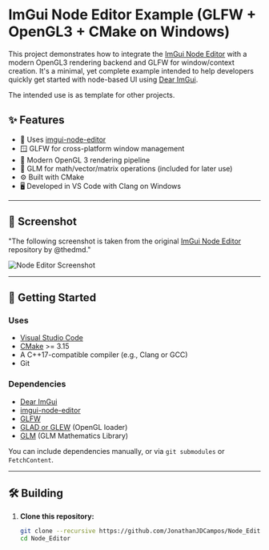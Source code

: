 # ImGui Node Editor Example (GLFW + OpenGL3 + CMake on Windows)

This project demonstrates how to integrate the [ImGui Node Editor](https://github.com/thedmd/imgui-node-editor) with a modern OpenGL3 rendering backend and GLFW for window/context creation. It's a minimal, yet complete example intended to help developers quickly get started with node-based UI using [Dear ImGui](https://github.com/ocornut/imgui).

The intended use is as template for other projects.

## ✨ Features

- 🧱 Uses [imgui-node-editor](https://github.com/thedmd/imgui-node-editor)
- 🪟 GLFW for cross-platform window management
- 🔲 Modern OpenGL 3 rendering pipeline
- 🧮 GLM for math/vector/matrix operations (included for later use)
- ⚙️ Built with CMake
- 🖥️ Developed in VS Code with Clang on Windows

---

## 📸 Screenshot

"The following screenshot is taken from the original [ImGui Node Editor](https://github.com/thedmd/imgui-node-editor) repository by @thedmd."

![Node Editor Screenshot](media/screenshot1.gif)

---

## 🚀 Getting Started

### Uses

- [Visual Studio Code](https://code.visualstudio.com/)
- [CMake](https://cmake.org/) >= 3.15
- A C++17-compatible compiler (e.g., Clang or GCC)
- Git

### Dependencies

- [Dear ImGui](https://github.com/ocornut/imgui)
- [imgui-node-editor](https://github.com/thedmd/imgui-node-editor)
- [GLFW](https://www.glfw.org/)
- [GLAD or GLEW](https://glad.dav1d.de/) (OpenGL loader)
- [GLM](https://github.com/g-truc/glm.git) (GLM Mathematics Library)

You can include dependencies manually, or via `git submodules` or `FetchContent`.

---

## 🛠️ Building

1. **Clone this repository:**

   ```bash
   git clone --recursive https://github.com/JonathanJDCampos/Node_Editor.git
   cd Node_Editor
   ```
